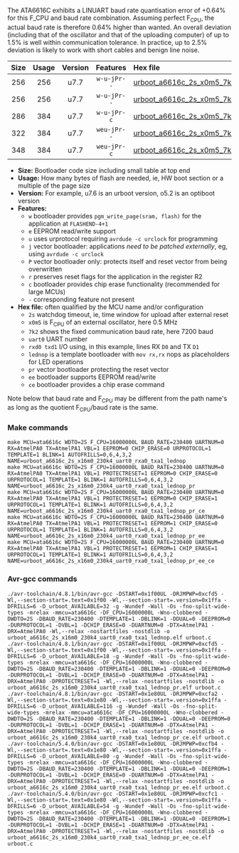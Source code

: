 The ATA6616C exhibits a LINUART baud rate quantisation error of +0.64% for this F_CPU and baud rate combination. Assuming perfect F<sub>CPU</sub>, the actual baud rate is therefore 0.64% higher than wanted. An overall deviation (including that of the oscillator and that of the uploading computer) of up to 1.5% is well within communication tolerance. In practice, up to 2.5% deviation is likely to work with short cables and benign line noise.

|Size|Usage|Version|Features|Hex file|
|:-:|:-:|:-:|:-:|:--|
|256|256|u7.7|`w-u-jPr--`|[urboot_a6616c_2s_x0m5_7k2_uart0_rxa0_txa1_lednop.hex](https://raw.githubusercontent.com/stefanrueger/urboot.hex/main/mcus/ata6616c/watchdog_2_s/external_oscillator_x/%2B0m500000_hz/%2B%2B%2B7k2_baud/uart0_rxa0_txa1/lednop/urboot_a6616c_2s_x0m5_7k2_uart0_rxa0_txa1_lednop.hex)|
|256|256|u7.7|`w-u-jPr--`|[urboot_a6616c_2s_x0m5_7k2_uart0_rxa0_txa1_lednop_pr.hex](https://raw.githubusercontent.com/stefanrueger/urboot.hex/main/mcus/ata6616c/watchdog_2_s/external_oscillator_x/%2B0m500000_hz/%2B%2B%2B7k2_baud/uart0_rxa0_txa1/lednop/urboot_a6616c_2s_x0m5_7k2_uart0_rxa0_txa1_lednop_pr.hex)|
|286|384|u7.7|`w-u-jPr-c`|[urboot_a6616c_2s_x0m5_7k2_uart0_rxa0_txa1_lednop_pr_ce.hex](https://raw.githubusercontent.com/stefanrueger/urboot.hex/main/mcus/ata6616c/watchdog_2_s/external_oscillator_x/%2B0m500000_hz/%2B%2B%2B7k2_baud/uart0_rxa0_txa1/lednop/urboot_a6616c_2s_x0m5_7k2_uart0_rxa0_txa1_lednop_pr_ce.hex)|
|322|384|u7.7|`weu-jPr--`|[urboot_a6616c_2s_x0m5_7k2_uart0_rxa0_txa1_lednop_pr_ee.hex](https://raw.githubusercontent.com/stefanrueger/urboot.hex/main/mcus/ata6616c/watchdog_2_s/external_oscillator_x/%2B0m500000_hz/%2B%2B%2B7k2_baud/uart0_rxa0_txa1/lednop/urboot_a6616c_2s_x0m5_7k2_uart0_rxa0_txa1_lednop_pr_ee.hex)|
|348|384|u7.7|`weu-jPr-c`|[urboot_a6616c_2s_x0m5_7k2_uart0_rxa0_txa1_lednop_pr_ee_ce.hex](https://raw.githubusercontent.com/stefanrueger/urboot.hex/main/mcus/ata6616c/watchdog_2_s/external_oscillator_x/%2B0m500000_hz/%2B%2B%2B7k2_baud/uart0_rxa0_txa1/lednop/urboot_a6616c_2s_x0m5_7k2_uart0_rxa0_txa1_lednop_pr_ee_ce.hex)|

- **Size:** Bootloader code size including small table at top end
- **Usage:** How many bytes of flash are needed, ie, HW boot section or a multiple of the page size
- **Version:** For example, u7.6 is an urboot version, o5.2 is an optiboot version
- **Features:**
  + `w` bootloader provides `pgm_write_page(sram, flash)` for the application at `FLASHEND-4+1`
  + `e` EEPROM read/write support
  + `u` uses urprotocol requiring `avrdude -c urclock` for programming
  + `j` vector bootloader: applications *need to be patched externally*, eg, using `avrdude -c urclock`
  + `P` vector bootloader only: protects itself and reset vector from being overwritten
  + `r` preserves reset flags for the application in the register R2
  + `c` bootloader provides chip erase functionality (recommended for large MCUs)
  + `-` corresponding feature not present
- **Hex file:** often qualified by the MCU name and/or configuration
  + `2s` watchdog timeout, ie, time window for upload after external reset
  + `x0m5` is F<sub>CPU</sub> of an external oscillator, here 0.5 MHz
  + `7k2` shows the fixed communication baud rate, here 7200 baud
  + `uart0` UART number
  + `rxd0 txd1` I/O using, in this example, lines RX `D0` and TX `D1`
  + `lednop` is a template bootloader with `mov rx,rx` nops as placeholders for LED operations
  + `pr` vector bootloader protecting the reset vector
  + `ee` bootloader supports EEPROM read/write
  + `ce` bootloader provides a chip erase command


Note below that baud rate and F<sub>CPU</sub> may be different from the path name's as long as the quotient F<sub>CPU</sub>/baud rate is the same.

### Make commands
```
make MCU=ata6616c WDTO=2S F_CPU=16000000L BAUD_RATE=230400 UARTNUM=0 RX=AtmelPA0 TX=AtmelPA1 VBL=1 EEPROM=0 CHIP_ERASE=0 URPROTOCOL=1 TEMPLATE=1 BLINK=1 AUTOFRILLS=0,6,4,3,2 NAME=urboot_a6616c_2s_x16m0_230k4_uart0_rxa0_txa1_lednop
make MCU=ata6616c WDTO=2S F_CPU=16000000L BAUD_RATE=230400 UARTNUM=0 RX=AtmelPA0 TX=AtmelPA1 VBL=1 PROTECTRESET=1 EEPROM=0 CHIP_ERASE=0 URPROTOCOL=1 TEMPLATE=1 BLINK=1 AUTOFRILLS=0,6,4,3,2 NAME=urboot_a6616c_2s_x16m0_230k4_uart0_rxa0_txa1_lednop_pr
make MCU=ata6616c WDTO=2S F_CPU=16000000L BAUD_RATE=230400 UARTNUM=0 RX=AtmelPA0 TX=AtmelPA1 VBL=1 PROTECTRESET=1 EEPROM=0 CHIP_ERASE=1 URPROTOCOL=1 TEMPLATE=1 BLINK=1 AUTOFRILLS=0,6,4,3,2 NAME=urboot_a6616c_2s_x16m0_230k4_uart0_rxa0_txa1_lednop_pr_ce
make MCU=ata6616c WDTO=2S F_CPU=16000000L BAUD_RATE=230400 UARTNUM=0 RX=AtmelPA0 TX=AtmelPA1 VBL=1 PROTECTRESET=1 EEPROM=1 CHIP_ERASE=0 URPROTOCOL=1 TEMPLATE=1 BLINK=1 AUTOFRILLS=0,6,4,3,2 NAME=urboot_a6616c_2s_x16m0_230k4_uart0_rxa0_txa1_lednop_pr_ee
make MCU=ata6616c WDTO=2S F_CPU=16000000L BAUD_RATE=230400 UARTNUM=0 RX=AtmelPA0 TX=AtmelPA1 VBL=1 PROTECTRESET=1 EEPROM=1 CHIP_ERASE=1 URPROTOCOL=1 TEMPLATE=1 BLINK=1 AUTOFRILLS=0,6,4,3,2 NAME=urboot_a6616c_2s_x16m0_230k4_uart0_rxa0_txa1_lednop_pr_ee_ce
```

### Avr-gcc commands
```
./avr-toolchain/4.8.1/bin/avr-gcc -DSTART=0x1f00UL -DRJMPWP=0xcfd5 -Wl,--section-start=.text=0x1f00 -Wl,--section-start=.version=0x1ffa -DFRILLS=6 -D_urboot_AVAILABLE=32 -g -Wundef -Wall -Os -fno-split-wide-types -mrelax -mmcu=ata6616c -DF_CPU=16000000L -Wno-clobbered -DWDTO=2S -DBAUD_RATE=230400 -DTEMPLATE=1 -DBLINK=1 -DDUAL=0 -DEEPROM=0 -DURPROTOCOL=1 -DVBL=1 -DCHIP_ERASE=0 -DUARTNUM=0 -DTX=AtmelPA1 -DRX=AtmelPA0 -Wl,--relax -nostartfiles -nostdlib -o urboot_a6616c_2s_x16m0_230k4_uart0_rxa0_txa1_lednop.elf urboot.c
./avr-toolchain/4.8.1/bin/avr-gcc -DSTART=0x1f00UL -DRJMPWP=0xcfd5 -Wl,--section-start=.text=0x1f00 -Wl,--section-start=.version=0x1ffa -DFRILLS=6 -D_urboot_AVAILABLE=18 -g -Wundef -Wall -Os -fno-split-wide-types -mrelax -mmcu=ata6616c -DF_CPU=16000000L -Wno-clobbered -DWDTO=2S -DBAUD_RATE=230400 -DTEMPLATE=1 -DBLINK=1 -DDUAL=0 -DEEPROM=0 -DURPROTOCOL=1 -DVBL=1 -DCHIP_ERASE=0 -DUARTNUM=0 -DTX=AtmelPA1 -DRX=AtmelPA0 -DPROTECTRESET=1 -Wl,--relax -nostartfiles -nostdlib -o urboot_a6616c_2s_x16m0_230k4_uart0_rxa0_txa1_lednop_pr.elf urboot.c
./avr-toolchain/4.8.1/bin/avr-gcc -DSTART=0x1e80UL -DRJMPWP=0xcfa2 -Wl,--section-start=.text=0x1e80 -Wl,--section-start=.version=0x1ffa -DFRILLS=6 -D_urboot_AVAILABLE=116 -g -Wundef -Wall -Os -fno-split-wide-types -mrelax -mmcu=ata6616c -DF_CPU=16000000L -Wno-clobbered -DWDTO=2S -DBAUD_RATE=230400 -DTEMPLATE=1 -DBLINK=1 -DDUAL=0 -DEEPROM=0 -DURPROTOCOL=1 -DVBL=1 -DCHIP_ERASE=1 -DUARTNUM=0 -DTX=AtmelPA1 -DRX=AtmelPA0 -DPROTECTRESET=1 -Wl,--relax -nostartfiles -nostdlib -o urboot_a6616c_2s_x16m0_230k4_uart0_rxa0_txa1_lednop_pr_ce.elf urboot.c
./avr-toolchain/5.4.0/bin/avr-gcc -DSTART=0x1e80UL -DRJMPWP=0xcfb4 -Wl,--section-start=.text=0x1e80 -Wl,--section-start=.version=0x1ffa -DFRILLS=6 -D_urboot_AVAILABLE=80 -g -Wundef -Wall -Os -fno-split-wide-types -mrelax -mmcu=ata6616c -DF_CPU=16000000L -Wno-clobbered -DWDTO=2S -DBAUD_RATE=230400 -DTEMPLATE=1 -DBLINK=1 -DDUAL=0 -DEEPROM=1 -DURPROTOCOL=1 -DVBL=1 -DCHIP_ERASE=0 -DUARTNUM=0 -DTX=AtmelPA1 -DRX=AtmelPA0 -DPROTECTRESET=1 -Wl,--relax -nostartfiles -nostdlib -o urboot_a6616c_2s_x16m0_230k4_uart0_rxa0_txa1_lednop_pr_ee.elf urboot.c
./avr-toolchain/5.4.0/bin/avr-gcc -DSTART=0x1e80UL -DRJMPWP=0xcfc1 -Wl,--section-start=.text=0x1e80 -Wl,--section-start=.version=0x1ffa -DFRILLS=6 -D_urboot_AVAILABLE=54 -g -Wundef -Wall -Os -fno-split-wide-types -mrelax -mmcu=ata6616c -DF_CPU=16000000L -Wno-clobbered -DWDTO=2S -DBAUD_RATE=230400 -DTEMPLATE=1 -DBLINK=1 -DDUAL=0 -DEEPROM=1 -DURPROTOCOL=1 -DVBL=1 -DCHIP_ERASE=1 -DUARTNUM=0 -DTX=AtmelPA1 -DRX=AtmelPA0 -DPROTECTRESET=1 -Wl,--relax -nostartfiles -nostdlib -o urboot_a6616c_2s_x16m0_230k4_uart0_rxa0_txa1_lednop_pr_ee_ce.elf urboot.c
```

